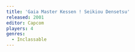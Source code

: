 ```yaml
---
title: 'Gaia Master Kessen ! Seikiou Densetsu'
released: 2001
editor: Capcom
players: 4
genres:
  - Inclassable
---
```

